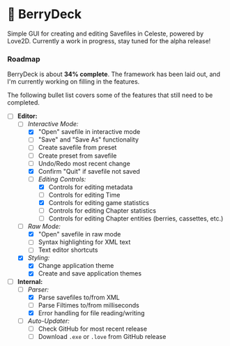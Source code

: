 🍓 BerryDeck
============

Simple GUI for creating and editing Savefiles in Celeste, powered by Love2D. Currently a work in progress, stay tuned for the alpha release!

### Roadmap

BerryDeck is about **34% complete**. The framework has been laid out, and I'm currently working on filling in the features. 

The following bullet list covers some of the features that still need to be completed.

+ [ ] **Editor:**
    + [ ] *Interactive Mode:*
        + [x] "Open" savefile in interactive mode
        + [ ] "Save" and "Save As" functionality
        + [ ] Create savefile from preset
        + [ ] Create preset from savefile
        + [ ] Undo/Redo most recent change
        + [x] Confirm "Quit" if savefile not saved
        + [ ] *Editing Controls:*
            + [x] Controls for editing metadata
            + [ ] Controls for editing Time
            + [x] Controls for editing game statistics
            + [ ] Controls for editing Chapter statistics
            + [ ] Controls for editing Chapter entities (berries, cassettes, etc.)
    + [ ] *Raw Mode:*
        + [x] "Open" savefile in raw mode
        + [ ] Syntax highlighting for XML text
        + [ ] Text editor shortcuts
    + [x] *Styling:*
        + [x] Change application theme
        + [x] Create and save application themes
+ [ ] **Internal:**
    + [ ] *Parser:*
        + [x] Parse savefiles to/from XML
        + [ ] Parse Filtimes to/from milliseconds
        + [x] Error handling for file reading/writing
    + [ ] *Auto-Updater:*
        + [ ] Check GitHub for most recent release
        + [ ] Download `.exe` or `.love` from GitHub release
